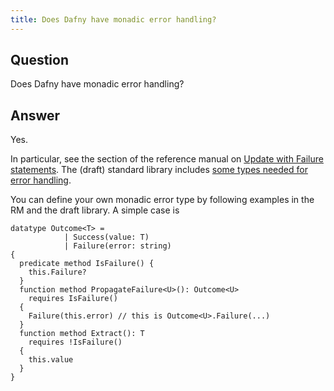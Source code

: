 ```yaml
---
title: Does Dafny have monadic error handling?
---
```


## Question

Does Dafny have monadic error handling?

## Answer

Yes.

In particular, see the section of the reference manual on [Update with Failure statements](../DafnyRef/DafnyRef#sec-update-failure).
The (draft) standard library includes [some types needed for error handling](https://github.com/dafny-lang/libraries/blob/master/src/Wrappers.dfy).

You can define your own monadic error type by following examples in the RM and the draft library. A simple case is
```dafny
datatype Outcome<T> =
            | Success(value: T)
            | Failure(error: string)
{
  predicate method IsFailure() {
    this.Failure?
  }
  function method PropagateFailure<U>(): Outcome<U>
    requires IsFailure()
  {
    Failure(this.error) // this is Outcome<U>.Failure(...)
  }
  function method Extract(): T
    requires !IsFailure()
  {
    this.value
  }
}
```
